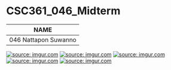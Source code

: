 # CSC361_046_Midterm

 NAME  |
 ----- |
046 Nattapon Suwanno |

<a href="https://imgur.com/jiJEUVt"><img src="https://imgur.com/jiJEUVt" title="source: imgur.com" /></a>
<a href="https://imgur.com/1MglrIg"><img src="https://imgur.com/1MglrIg" title="source: imgur.com" /></a>
<a href="https://imgur.com/6i7QloZ"><img src="https://imgur.com/6i7QloZ" title="source: imgur.com" /></a>
<a href="https://imgur.com/j9OkmJx"><img src="https://imgur.com/j9OkmJx" title="source: imgur.com" /></a>
<a href="https://imgur.com/Zr7YiEJ"><img src="https://imgur.com/Zr7YiEJ" title="source: imgur.com" /></a>

